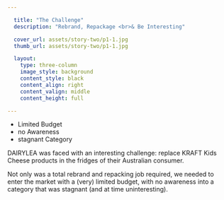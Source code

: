 ```yaml
---

  title: "The Challenge"
  description: "Rebrand, Repackage <br>& Be Interesting"

  cover_url: assets/story-two/p1-1.jpg
  thumb_url: assets/story-two/p1-1.jpg

  layout:
    type: three-column
    image_style: background
    content_style: black
    content_align: right
    content_valign: middle
    content_height: full

---
```


<ul class="highlights">
  <li>Limited Budget</li>
  <li>no Awareness</li>
  <li>stagnant Category</li>
</ul>

DAIRYLEA was faced with an interesting challenge: replace KRAFT Kids Cheese products in the fridges of their Australian consumer.


Not only was a total rebrand and repacking job required, we needed to enter the market with a (very) limited budget, with no awareness into a category that was stagnant (and at time uninteresting).
